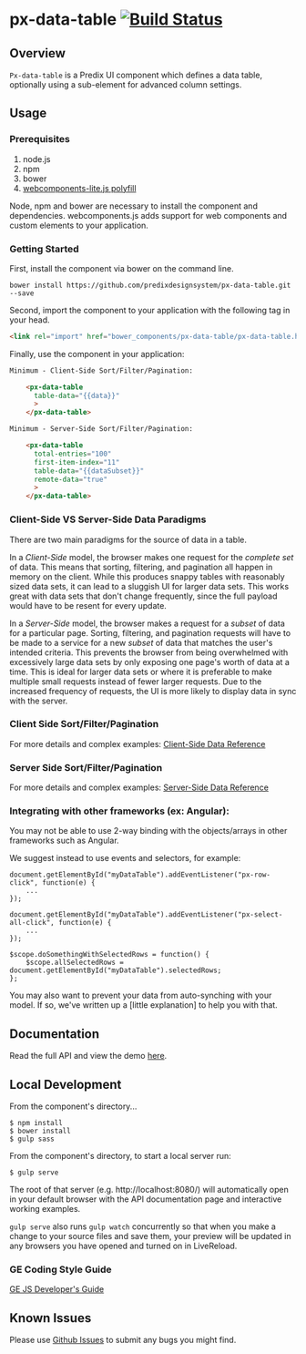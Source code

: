 # px-data-table [![Build Status](https://travis-ci.org/predixdesignsystem​/px-data-table.svg?branch=master)](https://travis-ci.org/predixdesignsystem/px-data-table)

## Overview

`Px-data-table` is a Predix UI component which defines a data table, optionally using a sub-element for advanced column settings.

## Usage

### Prerequisites

1. node.js
2. npm
3. bower
4. [webcomponents-lite.js polyfill](https://github.com/webcomponents/webcomponentsjs)

Node, npm and bower are necessary to install the component and dependencies. webcomponents.js adds support for web components and custom elements to your application.

### Getting Started

First, install the component via bower on the command line.

```
bower install https://github.com/predixdesignsystem​/px-data-table.git --save
```

Second, import the component to your application with the following tag in your head.

```html
<link rel="import" href="bower_components/px-data-table/px-data-table.html"/>
```

Finally, use the component in your application:

```html
Minimum - Client-Side Sort/Filter/Pagination:

    <px-data-table
      table-data="{{data}}"
      >
    </px-data-table>

Minimum - Server-Side Sort/Filter/Pagination:

    <px-data-table
      total-entries="100"
      first-item-index="11"
      table-data="{{dataSubset}}"
      remote-data="true"
      >
    </px-data-table>
```

### Client-Side VS Server-Side Data Paradigms

There are two main paradigms for the source of data in a table.

In a _Client-Side_ model, the browser makes one request for the _complete set_ of data.
This means that sorting, filtering, and pagination all happen in memory on the client.
While this produces snappy tables with reasonably sized data sets, it can lead to a sluggish UI
for larger data sets. This works great with data sets that don't change frequently,
since the full payload would have to be resent for every update.

In a _Server-Side_ model, the browser makes a request for a _subset_ of data for a particular page.
Sorting, filtering, and pagination requests will have to be made to a service for a new _subset_ of data
that matches the user's intended criteria. This prevents the browser from being overwhelmed with excessively
large data sets by only exposing one page's worth of data at a time. This is ideal for larger data sets or
where it is preferable to make multiple small requests instead of fewer larger requests. Due to the increased
frequency of requests, the UI is more likely to display data in sync with the server.

### Client Side Sort/Filter/Pagination

For more details and complex examples: [Client-Side Data Reference](docs/client-side-data.md)

### Server Side Sort/Filter/Pagination

For more details and complex examples: [Server-Side Data Reference](docs/server-side-data.md)

### Integrating with other frameworks (ex: Angular):

You may not be able to use 2-way binding with the objects/arrays in other frameworks such as Angular.

We suggest instead to use events and selectors, for example:

```
document.getElementById("myDataTable").addEventListener("px-row-click", function(e) {
    ...
});

document.getElementById("myDataTable").addEventListener("px-select-all-click", function(e) {
    ...
});

$scope.doSomethingWithSelectedRows = function() {
    $scope.allSelectedRows = document.getElementById("myDataTable").selectedRows;
};
```

You may also want to prevent your data from auto-synching with your model. If so, we've written up a [little explanation] to help you with that.

## Documentation

Read the full API and view the demo [here](https://www.predix-ui.com/#/elements/data-table/px-data-table).

## Local Development

From the component's directory...

```
$ npm install
$ bower install
$ gulp sass
```

From the component's directory, to start a local server run:

```
$ gulp serve
```

The root of that server (e.g. http://localhost:8080/) will automatically open in your default browser with the API documentation page and interactive working examples.

`gulp serve` also runs `gulp watch` concurrently so that when you make a change to your source files and save them, your preview will be updated in any browsers you have opened and turned on in LiveReload.

### GE Coding Style Guide

[GE JS Developer's Guide](https://github.com/GeneralElectric/javascript)

## Known Issues

Please use [Github Issues](https://github.com/predixdesignsystem/px-data-table/issues) to submit any bugs you might find.
